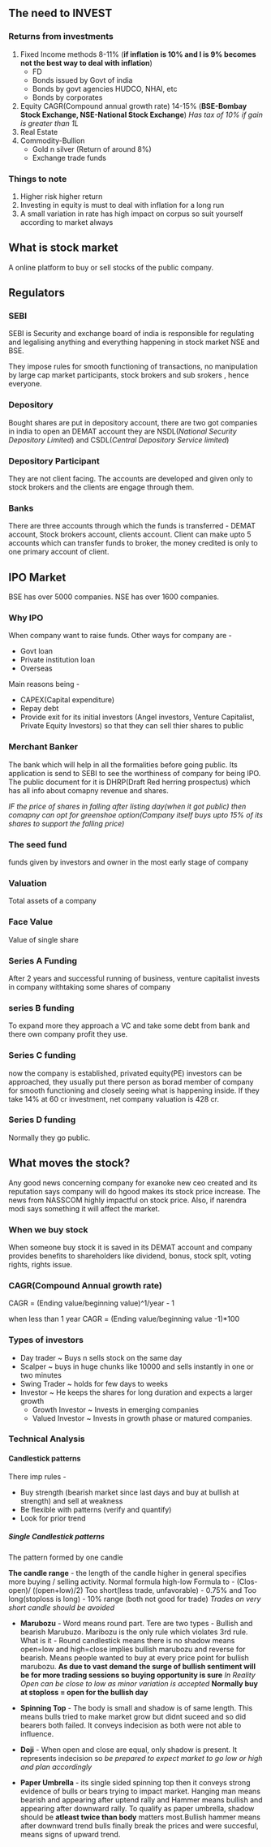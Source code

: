 ## The need to INVEST

### Returns from investments
1. Fixed Income methods 8-11% (**if inflation is 10% and I is 9% becomes not the best way to deal with inflation**)
   - FD
   - Bonds issued by Govt of india
   - Bonds by govt agencies HUDCO, NHAI, etc
   - Bonds by corporates
2. Equity CAGR(Compound annual growth rate) 14-15% (**BSE-Bombay Stock Exchange, NSE-National Stock Exchange**)
   *Has tax of 10% if gain is greater than 1L*
3. Real Estate
4. Commodity-Bullion
   - Gold n silver (Return of around 8%)
   - Exchange trade funds
   
### Things to note

1. Higher risk higher return
2. Investing in equity is must to deal with inflation for a long run
3. A small variation in rate has high impact on corpus so suit yourself according to market always

## What is stock market
A online platform to buy or sell stocks of the public company. 

## Regulators

### SEBI
 SEBI is Security and exchange board of india is responsible for regulating and legalising anything and everything happening in stock market NSE and BSE.
 
 They impose rules for smooth functioning of transactions, no manipulation by large cap market participants, stock brokers and sub srokers , hence everyone.
 
 ### Depository
 
 Bought shares are put in depository account, there are two got companies in india to open an DEMAT account they are NSDL(*National Security Depository Limited*) and CSDL(*Central Depository Service limited*)
 
 ### Depository Participant
 They are not client facing.
 The accounts are developed and given only to stock brokers and the clients are engage through them.
 
 ### Banks
 There are three accounts through which the funds is transferred - DEMAT account, Stock brokers account, clients account.
 Client can make upto 5 accounts which can transfer funds to broker, the money credited is only to one primary account of client.
 
 ## IPO Market
 
 BSE has over 5000 companies.
 NSE has over 1600 companies.
 
 ### Why IPO
 When company want to raise funds.
 Other ways for company are -
 - Govt loan
 - Private institution loan
 - Overseas
 
 Main reasons being - 
 - CAPEX(Capital expenditure)
 - Repay debt
 - Provide exit for its initial investors (Angel investors, Venture Capitalist, Private Equity Investors) so that they can sell thier shares to public
 
 ### Merchant Banker
 The bank which will help in all the formalities before going public.
 Its application is send to SEBI to see the worthiness of company for being IPO.
 The public document for it is DHRP(Draft Red herring prospectus) which has all info about comapny revenue and shares.
 
 _IF the price of shares in falling after listing day(when it got public) then comapny can opt for greenshoe option(Company itself buys upto 15% of its shares to support the falling price)_
 
### The seed fund
funds given by investors and owner in the most early stage of company

### Valuation
Total assets of a company

### Face Value
Value of single share

### Series A Funding
After 2 years and successful running of business, venture capitalist invests in company withtaking some shares of company

### series B funding
To expand more they approach a VC and take some debt from bank and there own company profit they use.

### Series C funding
now the company is established, privated equity(PE) investors can be approached, they usually put there person as borad member of company for smooth functioning and closely seeing what is happening inside. 
If they take 14% at 60 cr investment, net company valuation is 428 cr.

### Series D funding
Normally they go public.

## What moves the stock?

Any good news concerning company for exanoke new ceo created and its reputation says company will do hgood makes its stock price increase. The news from NASSCOM highly impactful on stock price. Also, if narendra modi says something it will affect the market.

### When we buy stock
When someone buy stock it is saved in its DEMAT account and company provides benefits to shareholders like dividend, bonus, stock splt, voting rights, rights issue.

### CAGR(Compound Annual growth rate)

CAGR = (Ending value/beginning value)^1/year - 1

when less than 1 year
CAGR = (Ending value/beginning value -1)*100

### Types of investors

- Day trader ~ Buys n sells stock on the same day
- Scalper ~ buys in huge chunks like 10000 and sells instantly in one or two minutes
- Swing Trader ~ holds for few days to weeks
- Investor ~ He keeps the shares for long duration and expects a larger growth
  - Growth Investor ~ Invests in emerging companies 
  - Valued Investor ~ Invests in growth phase or matured companies.
  
### Technical Analysis
#### Candlestick patterns

There imp rules - 
- Buy strength (bearish market since last days and buy at bullish at strength) and sell at weakness
- Be flexible with patterns (verify and quantify)
- Look for prior trend

##### Single Candlestick patterns
The pattern formed by one candle

**The candle range** - the length of the candle higher in general specifies more buying / selling activity.
Normal formula high-low
Formula to - (Clos-open)/ ((open+low)/2)
Too short(less trade, unfavorable) - 0.75% and Too long(stoploss is long) - 10% range (both not good for trade)
*Trades on very short candle should be avoided*

- **Marubozu** - Word means round part. 
  Tere are two types - Bullish and bearish Marubuzo.
  Maribozu is the only rule which violates 3rd rule.
  What is it - Round candlestick means there is no shadow means open=low and high=close implies bullish marubozu and 
  reverse for bearish.
  Means people wanted to buy at every price point for bullish marubozu.
  **As due to vast demand the surge of bullish sentiment will be for more trading sessions so buying opportunity is sure**
  _In Reality Open can be close to low as minor variation is accepted_
  **Normally buy at stoploss = open for the bullish day**
- **Spinning Top** - The body is small and shadow is of same length. This means bulls tried to make market grow but didnt suceed and so did bearers both failed. It conveys indecision as both were not able to influence. 

- **Doji** - When open and close are equal, only shadow is present. It represents indecision so *be prepared to expect market to go low or high and plan accordingly*

- **Paper Umbrella** - its single sided spinning top then it conveys strong evidence of bulls or bears trying to impact market. Hanging   man means bearish and appearing after uptend rally and Hammer means bullish and appearing after downward rally.
  To qualify as paper umbrella, shadow should be **atleast twice than body** matters most.Bullish hammer means after downward trend bulls finally break the prices and were succesful, means signs of upward trend.
  
